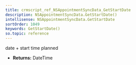 ```yaml
---
title: crmscript_ref_NSAppointmentSyncData_GetStartDate
description: NSAppointmentSyncData.GetStartDate()
intellisense: NSAppointmentSyncData.GetStartDate
sortOrder: 1049
keywords: GetStartDate()
so.topic: reference
---
```



date + start time planned



* **Returns:** DateTime


